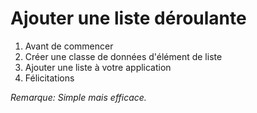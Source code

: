 # Ajouter une liste déroulante

1. Avant de commencer
2. Créer une classe de données d'élément de liste
3. Ajouter une liste à votre application
4. Félicitations

*Remarque: Simple mais efficace.*